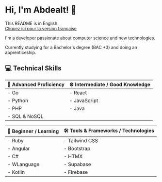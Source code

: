# Hi, I'm Abdealt! 👋
This README is in English.  
[Cliquez ici pour la version française](README.md)

I'm a developer passionate about computer science and new technologies.

Currently studying for a Bachelor's degree (BAC +3) and doing an apprenticeship.

## 💻 Technical Skills

| 🚀 Advanced Proficiency             | ⚙️ Intermediate / Good Knowledge        |
|-----------------------------------|----------------------------------------|
| - Go                              | - React                                |
| - Python                          | - JavaScript                           |
| - PHP                             | - Java                                |
| - SQL & NoSQL                    |                                        |

| 🌱 Beginner / Learning             | 🛠️ Tools & Frameworks / Technologies    |
|-----------------------------------|----------------------------------------|
| - Ruby                            | - Tailwind CSS                         |
| - Angular                        | - Bootstrap                           |
| - C#                             | - HTMX                               |
| - WLanguage                     | - Supabase                           |
| - Kotlin                         | - Firebase                           |
